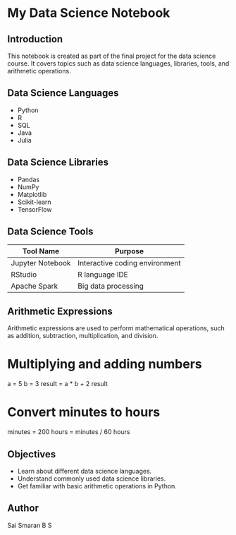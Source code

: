 # My Data Science Notebook
## Introduction
This notebook is created as part of the final project for the data science course. It covers topics such as data science languages, libraries, tools, and arithmetic operations.
## Data Science Languages
- Python
- R
- SQL
- Java
- Julia
## Data Science Libraries
- Pandas
- NumPy
- Matplotlib
- Scikit-learn
- TensorFlow
## Data Science Tools
| Tool Name      | Purpose                        |
|----------------|--------------------------------|
| Jupyter Notebook| Interactive coding environment |
| RStudio         | R language IDE                 |
| Apache Spark    | Big data processing            |
## Arithmetic Expressions
Arithmetic expressions are used to perform mathematical operations, such as addition, subtraction, multiplication, and division.
# Multiplying and adding numbers
a = 5
b = 3
result = a * b + 2
result
# Convert minutes to hours
minutes = 200
hours = minutes / 60
hours
## Objectives
- Learn about different data science languages.
- Understand commonly used data science libraries.
- Get familiar with basic arithmetic operations in Python.
## Author
Sai Smaran B S


